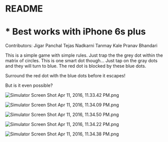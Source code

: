 # README #

# * **Best works with iPhone 6s plus** #

Contributors: 
Jigar Panchal
Tejas Nadkarni
Tanmay Kale
Pranav Bhandari


This is a simple game with simple rules. Just trap the the grey dot within the matrix of circles. This is one smart dot though...
Just tap on the gray dots and they will turn to blue. The red dot is blocked by these blue dots.

Surround the red dot with the blue dots before it escapes!

But is it even possible?


![Simulator Screen Shot Apr 11, 2016, 11.33.42 PM.png](https://bitbucket.org/repo/y4BEjd/images/1916050658-Simulator%20Screen%20Shot%20Apr%2011,%202016,%2011.33.42%20PM.png)

![Simulator Screen Shot Apr 11, 2016, 11.34.09 PM.png](https://bitbucket.org/repo/y4BEjd/images/3473919045-Simulator%20Screen%20Shot%20Apr%2011,%202016,%2011.34.09%20PM.png)

![Simulator Screen Shot Apr 11, 2016, 11.34.50 PM.png](https://bitbucket.org/repo/y4BEjd/images/4119839726-Simulator%20Screen%20Shot%20Apr%2011,%202016,%2011.34.50%20PM.png)

![Simulator Screen Shot Apr 11, 2016, 11.34.22 PM.png](https://bitbucket.org/repo/y4BEjd/images/4012558922-Simulator%20Screen%20Shot%20Apr%2011,%202016,%2011.34.22%20PM.png)


![Simulator Screen Shot Apr 11, 2016, 11.34.38 PM.png](https://bitbucket.org/repo/y4BEjd/images/4045717968-Simulator%20Screen%20Shot%20Apr%2011,%202016,%2011.34.38%20PM.png)